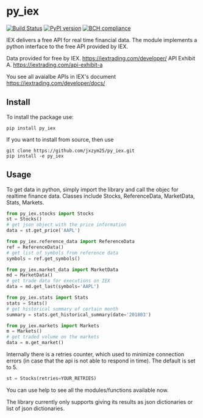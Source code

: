 # py_iex

[![Build Status](https://travis-ci.org/jxzym25/py_iex.svg?branch=master)](https://travis-ci.org/jxzym25/py_iex)
[![PyPI version](https://badge.fury.io/py/py_iex.svg)](https://badge.fury.io/py/py_iex)
[![BCH compliance](https://bettercodehub.com/edge/badge/jxzym25/py_iex?branch=master)](https://bettercodehub.com/)

IEX delivers a free API for real time financial data. The module implements a
python interface to the free API provided by IEX.

Data provided for free by IEX. https://iextrading.com/developer/
API Exhibit A. https://iextrading.com/api-exhibit-a

You see all avaialbe APIs in IEX's document https://iextrading.com/developer/docs/

## Install
To install the package use:
```shell
pip install py_iex
```
If you want to install from source, then use
```shell
git clone https://github.com/jxzym25/py_iex.git
pip install -e py_iex
```

## Usage
To get data in python, simply import the library and call the objec for realtime
finance data. Classes include Stocks, ReferenceData, MarketData, Stats, Markets.

```python
from py_iex.stocks import Stocks
st = Stocks()
# get json object with the price information
data = st.get_price('AAPL')

from py_iex.reference_data import ReferenceData
ref = ReferenceData()
# get list of symbols from reference data
symbols = ref.get_symbols()

from py_iex.market_data import MarketData
md = MarketData()
# get trade data for executions on IEX
data = md.get_last(symbols='AAPL')

from py_iex.stats import Stats
stats = Stats()
# get historical summary of certain month
summary = stats.get_historical_summary(date='201803')

from py_iex.markets import Markets
m = Markets()
# get traded volume on the markets
data = m.get_market()
```
Internally there is a retries counter, which used to minimize connection errors
 (in case that the api is not able to respond in time). The default is set to 5.
```python
st = Stocks(retries=YOUR_RETRIES)
```
You can use help to see all the modules/functions available now.

The library currently only supports giving its results as json dictionaries or
list of json dictionaries.
